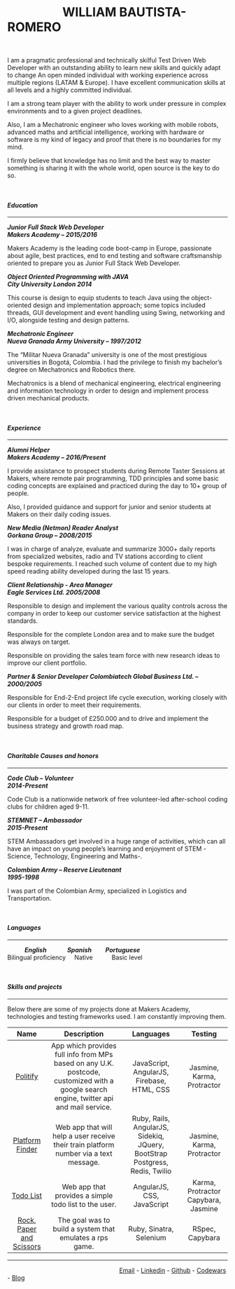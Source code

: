 &nbsp;&nbsp;&nbsp;&nbsp;&nbsp;&nbsp;&nbsp;&nbsp;&nbsp;&nbsp;&nbsp;&nbsp;&nbsp;&nbsp;&nbsp;&nbsp;&nbsp;&nbsp; WILLIAM BAUTISTA-ROMERO
================================

&nbsp;

I am a pragmatic professional and technically skilful Test Driven Web Developer with an outstanding ability to learn new skills and quickly adapt to change An open minded individual with working experience across multiple regions (LATAM & Europe). I have excellent communication skills at all levels and a highly committed individual.

I am a strong team player with the ability to work under pressure in complex environments and to a given project deadlines.

Also, I am a Mechatronic engineer who loves working with mobile robots, advanced maths and artificial intelligence, working with hardware or software is my kind
of legacy and proof that there is no boundaries for my mind.

I firmly believe that knowledge has no limit and the best way to master something is sharing it with the whole world, open source is the key to do so.


&nbsp;

#### _Education_
---
**_Junior Full Stack Web Developer   
Makers Academy – 2015/2016_**

Makers Academy is the leading code boot-camp in Europe, passionate about agile, best  practices, end to end testing and software craftsmanship oriented to prepare you as Junior Full Stack Web Developer.

**_Object Oriented Programming with JAVA  
City University London 2014_**

This course is design to equip students to teach Java using the object-oriented design and implementation approach; some topics included threads, GUI development and event handling using Swing, networking and I/O, alongside testing and design patterns.


**_Mechatronic Engineer  
Nueva Granada Army University – 1997/2012_**

The “Militar Nueva Granada” university is one of the most prestigious universities in Bogotá, Colombia. I had the privilege to finish my bachelor’s degree on Mechatronics and Robotics there.

Mechatronics is a blend of mechanical engineering, electrical engineering and information technology in order to design and implement process driven mechanical products.

&nbsp;

#### _Experience_
-------------------------

**_Alumni Helper  
Makers Academy – 2016/Present_**

I provide assistance to prospect students during Remote Taster Sessions at Makers, where remote pair programming, TDD principles and some basic coding concepts are explained and practiced during the day to 10+ group of people.

Also, I provided guidance and support for junior and senior students at Makers on their daily coding issues.

**_New Media (Netmon) Reader Analyst  
Gorkana Group – 2008/2015_**

I was in charge of analyze, evaluate and summarize 3000+ daily reports from specialized websites, radio and TV stations according to client bespoke requirements. I reached such volume of content due to my high speed reading ability developed during the last 15 years.


**_Client Relationship - Area Manager  
Eagle Services Ltd.  2005/2008_**  

Responsible to design and implement the various quality controls across the company in order to keep our customer service satisfaction at the highest standards.

Responsible for the complete London area and to make sure the budget was always on target.

Responsible on providing the sales team force with new research ideas to improve our client portfolio.

**_Partner & Senior Developer
Colombiatech Global Business Ltd. – 2000/2005_**

Responsible for End-2-End project life cycle execution, working closely with our clients in order to meet their requirements.

Responsible for a budget of £250.000 and to drive and implement the business strategy and growth road map.

&nbsp;

#### _Charitable Causes and honors_
--------------------

**_Code Club –  Volunteer  
2014-Present_**

Code Club is a nationwide network of free volunteer-led after-school coding clubs for children aged 9-11.

**_STEMNET –  Ambassador  
2015-Present_**

STEM Ambassadors get involved in a huge range of activities, which can all have an impact on young people’s learning and enjoyment of STEM -Science, Technology, Engineering and Maths-.


**_Colombian Army – Reserve Lieutenant  
1995-1998_**  

I was part of the Colombian Army, specialized in Logistics and Transportation.

&nbsp;

#### _Languages_
-----------

&nbsp;&nbsp;&nbsp;&nbsp;&nbsp;&nbsp;&nbsp;&nbsp;&nbsp;&nbsp;**_English_** &nbsp;&nbsp;&nbsp;&nbsp;&nbsp;&nbsp;&nbsp;&nbsp;&nbsp;&nbsp; **_Spanish_** &nbsp;&nbsp;&nbsp;&nbsp;&nbsp;&nbsp; **_Portuguese_**  
Bilingual proficiency&nbsp;&nbsp;&nbsp;&nbsp; Native &nbsp;&nbsp;&nbsp;&nbsp;&nbsp;&nbsp;&nbsp;&nbsp;&nbsp;&nbsp;Basic level
&nbsp;



&nbsp;

#### _Skills and projects_
---

Below there are some of my projects done at Makers Academy, technologies and testing frameworks used. I am constantly improving them.

|                                **Name**                                |                                                              **Description**                                                              |                                **Languages**                                |             **Testing**             |
|:----------------------------------------------------------------------:|:-----------------------------------------------------------------------------------------------------------------------------------------:|:---------------------------------------------------------------------------:|:-----------------------------------:|
|            [Politify](https://github.com/Willibaur/politify)           | App which provides full info from MPs based on any  U.K. postcode, customized with a google search engine, twitter api and mail service.  |                  JavaScript, AngularJS, Firebase, HTML, CSS                 |      Jasmine, Karma, Protractor     |
|     [Platform Finder](https://github.com/Willibaur/platform-finder)    | Web app that will help a user receive their train  platform number via a text message.                                                    | Ruby, Rails, AngularJS, Sidekiq, JQuery, BootStrap Postgress, Redis, Twilio |      Jasmine, Karma, Protractor     |
|        [Todo List](https://github.com/Willibaur/todo_challenge)        | Web app that provides a simple todo list to the user.                                                                                     |                          AngularJS, CSS, JavaScript                         | Karma, Protractor Capybara, Jasmine |
| [Rock, Paper and Scissors](https://github.com/Willibaur/rps-challenge) | The goal was to build a system that emulates a rps game.                                                                                  |                           Ruby, Sinatra, Selenium                           |           RSpec, Capybara           |


-------

&nbsp;&nbsp;&nbsp;&nbsp;&nbsp;&nbsp;&nbsp;&nbsp;&nbsp;&nbsp;&nbsp;&nbsp;&nbsp;&nbsp;&nbsp;&nbsp;&nbsp;&nbsp;&nbsp;&nbsp;&nbsp;&nbsp;&nbsp;&nbsp;&nbsp;&nbsp;&nbsp;&nbsp;&nbsp;&nbsp;&nbsp;&nbsp;&nbsp;&nbsp;&nbsp;&nbsp;&nbsp;&nbsp;&nbsp;&nbsp;&nbsp;&nbsp;&nbsp;&nbsp;&nbsp;&nbsp;&nbsp;&nbsp;&nbsp;&nbsp;&nbsp;&nbsp;&nbsp;&nbsp;&nbsp;&nbsp;&nbsp;&nbsp;&nbsp;&nbsp;&nbsp;&nbsp;&nbsp;&nbsp; [Email](williambautista@gmail.com) - [Linkedin](uk.linkedin.com/in/willibaur) - [Github](github.com/Willibaur) -  [Codewars](http://www.codewars.com/users/willibaur) - [Blog](https://willibaur.github.io/)
